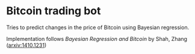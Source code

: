 
# Bitcoin trading bot

Tries to predict changes in the price of Bitcoin using Bayesian regression.

Implementation follows _Bayesian Regression and Bitcoin_ by Shah, Zhang ([arxiv:1410.1231](http://arxiv.org/pdf/1410.1231v1.pdf))
